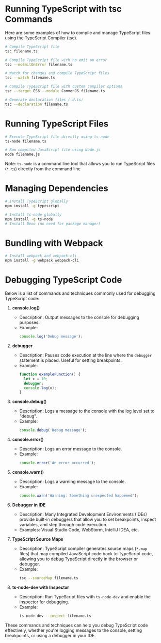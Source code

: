 # Running TypeScript with tsc Commands

Here are some examples of how to compile and manage TypeScript files using the TypeScript Compiler (tsc).

```sh
# Compile TypeScript file
tsc filename.ts

# Compile TypeScript file with no emit on error
tsc --noEmitOnError filename.ts

# Watch for changes and compile TypeScript files
tsc --watch filename.ts

# Compile TypeScript file with custom compiler options
tsc --target ES6 --module CommonJS filename.ts

# Generate declaration files (.d.ts)
tsc --declaration filename.ts
```


# Running TypeScript Files

```sh
# Execute TypeScript file directly using ts-node
ts-node filename.ts

# Run compiled JavaScript file using Node.js
node filename.js
```
Note: `ts-node` is a command line tool that allows you to run TypeScript files (`*.ts`) directly from the command line

# Managing Dependencies

```sh
# Install TypeScript globally
npm install -g typescript

# Install ts-node globally
npm install -g ts-node
# Install Deno (no need for package manager)
```

# Bundling with Webpack

```sh
# Install webpack and webpack-cli
npm install -g webpack webpack-cli
```

# Debugging TypeScript Code

Below is a list of commands and techniques commonly used for debugging TypeScript code:

1. **console.log()**
   - Description: Output messages to the console for debugging purposes.
   - Example:
     ```typescript
     console.log('Debug message');
     ```

2. **debugger**
   - Description: Pauses code execution at the line where the `debugger` statement is placed. Useful for setting breakpoints.
   - Example:
     ```typescript
     function exampleFunction() {
       let x = 10;
       debugger;
       console.log(x);
     }
     ```

3. **console.debug()**
   - Description: Logs a message to the console with the log level set to "debug".
   - Example:
     ```typescript
     console.debug('Debug message');
     ```

4. **console.error()**
   - Description: Logs an error message to the console.
   - Example:
     ```typescript
     console.error('An error occurred');
     ```

5. **console.warn()**
   - Description: Logs a warning message to the console.
   - Example:
     ```typescript
     console.warn('Warning: Something unexpected happened');
     ```

6. **Debugger in IDE**
   - Description: Many Integrated Development Environments (IDEs) provide built-in debuggers that allow you to set breakpoints, inspect variables, and step through code execution.
   - Examples: Visual Studio Code, WebStorm, IntelliJ IDEA, etc.

7. **TypeScript Source Maps**
   - Description: TypeScript compiler generates source maps (`*.map` files) that map compiled JavaScript code back to TypeScript code, allowing you to debug TypeScript directly in the browser or debugger.
   - Example:
     ```sh
     tsc --sourceMap filename.ts
     ```

8. **ts-node-dev with Inspector**
   - Description: Run TypeScript files with `ts-node-dev` and enable the inspector for debugging.
   - Example:
     ```sh
     ts-node-dev --inspect filename.ts
     ```

These commands and techniques can help you debug TypeScript code effectively, whether you're logging messages to the console, setting breakpoints, or using a debugger in your IDE.